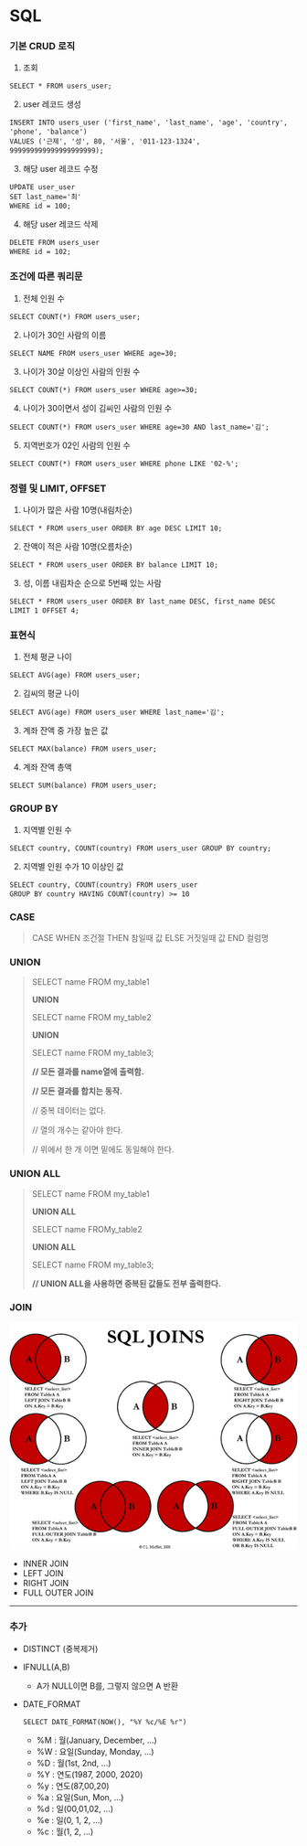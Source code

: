 # SQL

### 기본 CRUD 로직

1. 조회

```mysql
SELECT * FROM users_user;
```

2. user 레코드 생성

```mysql
INSERT INTO users_user ('first_name', 'last_name', 'age', 'country', 'phone', 'balance')
VALUES ('근제', '성', 80, '서울', '011-123-1324', 999999999999999999999);
```

3. 해당 user 레코드 수정

```mysql
UPDATE user_user
SET last_name='최'
WHERE id = 100;
```

4. 해당 user 레코드 삭제

```mysql
DELETE FROM users_user
WHERE id = 102;
```



### 조건에 따른 쿼리문

1. 전체 인원 수

```mysql
SELECT COUNT(*) FROM users_user;
```

2. 나이가 30인 사람의 이름

```mysql
SELECT NAME FROM users_user WHERE age=30;
```

3. 나이가 30살 이상인 사람의 인원 수

```mysql
SELECT COUNT(*) FROM users_user WHERE age>=30;
```

4. 나이가 30이면서 성이 김씨인 사람의 인원 수

```mysql
SELECT COUNT(*) FROM users_user WHERE age=30 AND last_name='김';
```

5. 지역번호가 02인 사람의 인원 수

```mysql
SELECT COUNT(*) FROM users_user WHERE phone LIKE '02-%';
```



### 정렬 및 LIMIT, OFFSET

1. 나이가 많은 사람 10명(내림차순)

```mysql
SELECT * FROM users_user ORDER BY age DESC LIMIT 10;
```

2. 잔액이 적은 사람 10명(오름차순)

```mysql
SELECT * FROM users_user ORDER BY balance LIMIT 10;
```

3. 성, 이름 내림차순 순으로 5번째 있는 사람

```mysql
SELECT * FROM users_user ORDER BY last_name DESC, first_name DESC
LIMIT 1 OFFSET 4;
```



### 표현식

1. 전체 평균 나이

```mysql
SELECT AVG(age) FROM users_user;
```

2. 김씨의 평균 나이

```mysql
SELECT AVG(age) FROM users_user WHERE last_name='김';
```

3. 계좌 잔액 중 가장 높은 값

```mysql
SELECT MAX(balance) FROM users_user;
```

4. 계좌 잔액 총액

```mysql
SELECT SUM(balance) FROM users_user;
```



### GROUP BY

1. 지역별 인원 수

```mysql
SELECT country, COUNT(country) FROM users_user GROUP BY country;
```

2. 지역별 인원 수가 10 이상인 값

```mysql
SELECT country, COUNT(country) FROM users_user 
GROUP BY country HAVING COUNT(country) >= 10
```



### CASE

> CASE WHEN 조건절 THEN 참일때 값 ELSE 거짓일때 값 END 컬럼명 



### UNION

> SELECT name FROM my_table1
>
> **UNION**
>
> SELECT name FROM my_table2
>
> **UNION**
>
> SELECT name FROM my_table3;
>
> **// 모든 결과를 name열에 출력함.**
>
> **// 모든 결과를 합치는 동작.**
>
> // 중복 데이터는 없다.
>
> // 열의 개수는 같아야 한다.
>
> // 위에서 한 개 이면 밑에도 동일해야 한다.



### UNION ALL

> SELECT name FROM my_table1
>
> **UNION ALL**
>
> SELECT name FROMy_table2
>
> **UNION ALL**
>
> SELECT name FROM my_table3;
>
> **// UNION ALL을 사용하면 중복된 값들도 전부 출력한다.**



### JOIN

![SQL_JOIN](./SQL_JOIN.png)

- INNER JOIN
- LEFT JOIN
- RIGHT JOIN
- FULL OUTER JOIN

--------------------------------------------------------------------------------------------------------------------------------------



### 추가

- DISTINCT (중복제거)

- IFNULL(A,B)
  
  - A가 NULL이면 B를, 그렇지 않으면 A 반환
  
- DATE_FORMAT

  ```mysql
  SELECT DATE_FORMAT(NOW(), "%Y %c/%E %r")
  ```

  - %M  : 월(January, December, ...)
  - %W : 요일(Sunday, Monday, ...)
  - %D : 월(1st, 2nd, ...)
  - %Y : 연도(1987, 2000, 2020)
  - %y : 연도(87,00,20)
  - %a : 요일(Sun, Mon, ...)
  - %d : 일(00,01,02, ...)
  - %e : 일(0, 1, 2, ...)
  - %c : 월(1, 2, ...)